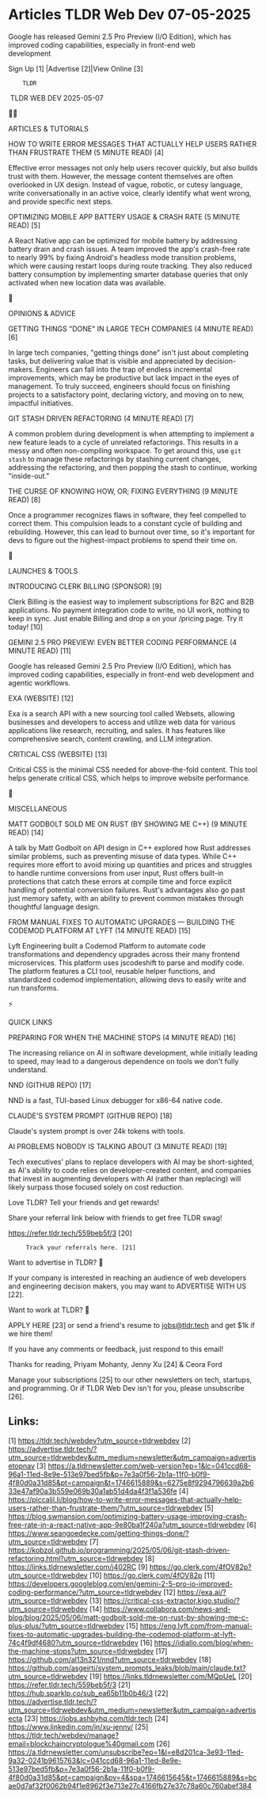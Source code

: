 # Articles TLDR Web Dev 07-05-2025

Google has released Gemini 2.5 Pro Preview (I/O Edition), which has
improved coding capabilities, especially in front-end web
development ‌ ‌ ‌ ‌ ‌ ‌ ‌ ‌ ‌ ‌ ‌ ‌ ‌ ‌ ‌ ‌ ‌ ‌ ‌ ‌ ‌ ‌ ‌ ‌ ‌ ‌  ‌ ‌ ‌ ‌ ‌ ‌ ‌ ‌ ‌ ‌ ‌ ‌ ‌ ‌ ‌ ‌ ‌ ‌ ‌ ‌ ‌ ‌ ‌ ‌ ‌ ‌ 


 Sign Up [1] |Advertise [2]|View Online [3] 

		TLDR 

 TLDR WEB DEV 2025-05-07

🧑‍💻 

ARTICLES & TUTORIALS

 HOW TO WRITE ERROR MESSAGES THAT ACTUALLY HELP USERS RATHER THAN
FRUSTRATE THEM (5 MINUTE READ) [4] 

 Effective error messages not only help users recover quickly, but
also builds trust with them. However, the message content themselves
are often overlooked in UX design. Instead of vague, robotic, or
cutesy language, write conversationally in an active voice, clearly
identify what went wrong, and provide specific next steps. 

 OPTIMIZING MOBILE APP BATTERY USAGE & CRASH RATE (5 MINUTE READ) [5] 

 A React Native app can be optimized for mobile battery by addressing
battery drain and crash issues. A team improved the app's crash-free
rate to nearly 99% by fixing Android's headless mode transition
problems, which were causing restart loops during route tracking. They
also reduced battery consumption by implementing smarter database
queries that only activated when new location data was available. 

🧠 

OPINIONS & ADVICE

 GETTING THINGS "DONE" IN LARGE TECH COMPANIES (4 MINUTE READ) [6] 

 In large tech companies, "getting things done" isn't just about
completing tasks, but delivering value that is visible and appreciated
by decision-makers. Engineers can fall into the trap of endless
incremental improvements, which may be productive but lack impact in
the eyes of management. To truly succeed, engineers should focus on
finishing projects to a satisfactory point, declaring victory, and
moving on to new, impactful initiatives. 

 GIT STASH DRIVEN REFACTORING (4 MINUTE READ) [7] 

 A common problem during development is when attempting to implement a
new feature leads to a cycle of unrelated refactorings. This results
in a messy and often non-compiling workspace. To get around this, use
`git stash` to manage these refactorings by stashing current changes,
addressing the refactoring, and then popping the stash to continue,
working "inside-out." 

 THE CURSE OF KNOWING HOW, OR; FIXING EVERYTHING (9 MINUTE READ) [8] 

 Once a programmer recognizes flaws in software, they feel compelled
to correct them. This compulsion leads to a constant cycle of building
and rebuilding. However, this can lead to burnout over time, so it's
important for devs to figure out the highest-impact problems to spend
their time on. 

🚀 

LAUNCHES & TOOLS

 INTRODUCING CLERK BILLING (SPONSOR) [9] 

 Clerk Billing is the easiest way to implement subscriptions for B2C
and B2B applications. No payment integration code to write, no UI
work, nothing to keep in sync. Just enable Billing and drop a on your
/pricing page. Try it today! [10] 

 GEMINI 2.5 PRO PREVIEW: EVEN BETTER CODING PERFORMANCE (4 MINUTE
READ) [11] 

 Google has released Gemini 2.5 Pro Preview (I/O Edition), which has
improved coding capabilities, especially in front-end web development
and agentic workflows. 

 EXA (WEBSITE) [12] 

 Exa is a search API with a new sourcing tool called Websets, allowing
businesses and developers to access and utilize web data for various
applications like research, recruiting, and sales. It has features
like comprehensive search, content crawling, and LLM integration. 

 CRITICAL CSS (WEBSITE) [13] 

 Critical CSS is the minimal CSS needed for above-the-fold content.
This tool helps generate critical CSS, which helps to improve website
performance. 

🎁 

MISCELLANEOUS

 MATT GODBOLT SOLD ME ON RUST (BY SHOWING ME C++) (9 MINUTE READ) [14]


 A talk by Matt Godbolt on API design in C++ explored how Rust
addresses similar problems, such as preventing misuse of data types.
While C++ requires more effort to avoid mixing up quantities and
prices and struggles to handle runtime conversions from user input,
Rust offers built-in protections that catch these errors at compile
time and force explicit handling of potential conversion failures.
Rust's advantages also go past just memory safety, with an ability to
prevent common mistakes through thoughtful language design. 

 FROM MANUAL FIXES TO AUTOMATIC UPGRADES — BUILDING THE CODEMOD
PLATFORM AT LYFT (14 MINUTE READ) [15] 

 Lyft Engineering built a Codemod Platform to automate code
transformations and dependency upgrades across their many frontend
microservices. This platform uses jscodeshift to parse and modify
code. The platform features a CLI tool, reusable helper functions, and
standardized codemod implementation, allowing devs to easily write and
run transforms. 

⚡ 

QUICK LINKS

 PREPARING FOR WHEN THE MACHINE STOPS (4 MINUTE READ) [16] 

 The increasing reliance on AI in software development, while
initially leading to speed, may lead to a dangerous dependence on
tools we don't fully understand. 

 NND (GITHUB REPO) [17] 

 NND is a fast, TUI-based Linux debugger for x86-64 native code. 

 CLAUDE'S SYSTEM PROMPT (GITHUB REPO) [18] 

 Claude's system prompt is over 24k tokens with tools. 

 AI PROBLEMS NOBODY IS TALKING ABOUT (3 MINUTE READ) [19] 

 Tech executives' plans to replace developers with AI may be
short-sighted, as AI's ability to code relies on developer-created
content, and companies that invest in augmenting developers with AI
(rather than replacing) will likely surpass those focused solely on
cost reduction. 

Love TLDR? Tell your friends and get rewards!

 Share your referral link below with friends to get free TLDR swag! 

 https://refer.tldr.tech/559beb5f/3 [20] 

		 Track your referrals here. [21] 

Want to advertise in TLDR? 📰

 If your company is interested in reaching an audience of web
developers and engineering decision makers, you may want to ADVERTISE
WITH US [22]. 

Want to work at TLDR? 💼

 APPLY HERE [23] or send a friend's resume to jobs@tldr.tech and get
$1k if we hire them! 

 If you have any comments or feedback, just respond to this email! 

Thanks for reading, 
Priyam Mohanty, Jenny Xu [24] & Ceora Ford 

 Manage your subscriptions [25] to our other newsletters on tech,
startups, and programming. Or if TLDR Web Dev isn't for you, please
unsubscribe [26]. 

 

Links:
------
[1] https://tldr.tech/webdev?utm_source=tldrwebdev
[2] https://advertise.tldr.tech/?utm_source=tldrwebdev&utm_medium=newsletter&utm_campaign=advertisetopnav
[3] https://a.tldrnewsletter.com/web-version?ep=1&lc=041ccd68-96a1-11ed-8e9e-513e97bed5fb&p=7e3a0f56-2b1a-11f0-b0f9-4f80d0a31d85&pt=campaign&t=1746615889&s=6275e8f9294796639a2b633e47af90a3b559e069b30a1ab51d4da4f3f1a536fe
[4] https://piccalil.li/blog/how-to-write-error-messages-that-actually-help-users-rather-than-frustrate-them/?utm_source=tldrwebdev
[5] https://blog.swmansion.com/optimizing-battery-usage-improving-crash-free-rate-in-a-react-native-app-9e80ba1f240a?utm_source=tldrwebdev
[6] https://www.seangoedecke.com/getting-things-done/?utm_source=tldrwebdev
[7] https://kobzol.github.io/programming/2025/05/06/git-stash-driven-refactoring.html?utm_source=tldrwebdev
[8] https://links.tldrnewsletter.com/j402RC
[9] https://go.clerk.com/4fOV82p?utm_source=tldrwebdev
[10] https://go.clerk.com/4fOV82p
[11] https://developers.googleblog.com/en/gemini-2-5-pro-io-improved-coding-performance/?utm_source=tldrwebdev
[12] https://exa.ai/?utm_source=tldrwebdev
[13] https://critical-css-extractor.kigo.studio/?utm_source=tldrwebdev
[14] https://www.collabora.com/news-and-blog/blog/2025/05/06/matt-godbolt-sold-me-on-rust-by-showing-me-c-plus-plus/?utm_source=tldrwebdev
[15] https://eng.lyft.com/from-manual-fixes-to-automatic-upgrades-building-the-codemod-platform-at-lyft-74c4f9df4680?utm_source=tldrwebdev
[16] https://idiallo.com/blog/when-the-machine-stops?utm_source=tldrwebdev
[17] https://github.com/al13n321/nnd?utm_source=tldrwebdev
[18] https://github.com/asgeirtj/system_prompts_leaks/blob/main/claude.txt?utm_source=tldrwebdev
[19] https://links.tldrnewsletter.com/MQpUeL
[20] https://refer.tldr.tech/559beb5f/3
[21] https://hub.sparklp.co/sub_ea65b11b0b46/3
[22] https://advertise.tldr.tech/?utm_source=tldrwebdev&utm_medium=newsletter&utm_campaign=advertisecta
[23] https://jobs.ashbyhq.com/tldr.tech
[24] https://www.linkedin.com/in/xu-jenny/
[25] https://tldr.tech/webdev/manage?email=blockchaincryptologue%40gmail.com
[26] https://a.tldrnewsletter.com/unsubscribe?ep=1&l=e8d201ca-3e93-11ed-9a32-0241b9615763&lc=041ccd68-96a1-11ed-8e9e-513e97bed5fb&p=7e3a0f56-2b1a-11f0-b0f9-4f80d0a31d85&pt=campaign&pv=4&spa=1746615645&t=1746615889&s=bcae0d7af32f0062b94f1e8962f3e713e27c4166fb27e37c78a60c760abef384